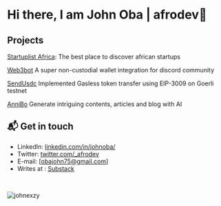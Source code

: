 # Hi there, I am John Oba | afrodev👋




## Projects
<p><a href="https://startuplist.africa" target="_blank">Startuplist Africa</a>: The best place to discover african startups</p>
<p><a href="https://web3bot.gg" target="_blank">Web3bot</a> A super non-custodial wallet integration for discord community</p>
<p><a href="https://sendusdc.surge.sh" target="_blank">SendUsdc</a> Implemented Gasless token transfer using EIP-3009 on Goerli testnet </p>
<p><a href="https://annibo.up.railway.app/" target="_blank">AnniBo</a> Generate intriguing contents, articles and blog with AI </p>

## 📬 Get in touch

- LinkedIn: [linkedin.com/in/johnoba/][1]
- Twitter: [twitter.com/_afrodev][2]
- E-mail: [obajohn75@gmail.com]
- Writes at : [Substack][3]
<br/>
<p align="left"> <img src="https://komarev.com/ghpvc/?username=johnexzy&label=Profile%20views&color=0e75b6&style=flat" alt="johnexzy" /> </p>

[1]: https://www.linkedin.com/in/johnoba/
[2]: https://twitter.com/intent/follow?screen_name=_afrodev
[3]: https://johnoba.substack.com
[4]: https://annibo.up.railway.app/
